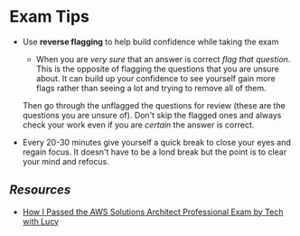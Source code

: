 # Exam Tips

- Use **reverse flagging** to help build confidence while taking the exam
    - When you are *very sure* that an answer is correct *flag that question*. This is the opposite of flagging the questions that you are unsure about. It can build up your confidence to see yourself gain more flags rather than seeing a lot and trying to remove all of them. 
    
    Then go through the unflagged the questions for review (these are the questions you are unsure of). Don't skip the flagged ones and always check your work even if you are *certain* the answer is correct.

- Every 20-30 minutes give yourself a quick break to close your eyes and regain focus. It doesn't have to be a lond break but the point is to clear your mind and refocus. 

## *Resources* 

- [How I Passed the AWS Solutions Architect Professional Exam by Tech with Lucy](https://www.youtube.com/watch?v=nELQc4DDIxY)